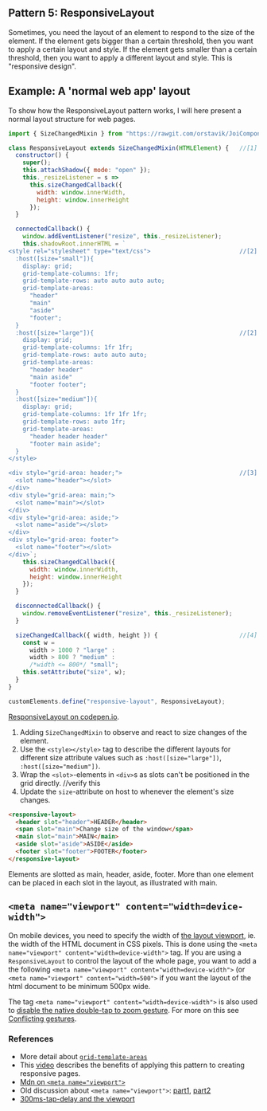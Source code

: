 ## Pattern 5: ResponsiveLayout

Sometimes, you need the layout of an element to respond to the size of the element. 
If the element gets bigger than a certain threshold, then you want to apply a certain layout and style.
If the element gets smaller than a certain threshold, then you want to apply a different layout and style.
This is "responsive design". 

## Example: A 'normal web app' layout
To show how the ResponsiveLayout pattern works, 
I will here present a normal layout structure for web pages.

```javascript
import { SizeChangedMixin } from "https://rawgit.com/orstavik/JoiComponents/master/src/SizeChangedMixin.js";

class ResponsiveLayout extends SizeChangedMixin(HTMLElement) {   //[1]
  constructor() {
    super();
    this.attachShadow({ mode: "open" });
    this._resizeListener = s =>
      this.sizeChangedCallback({
        width: window.innerWidth,
        height: window.innerHeight
      });
  }

  connectedCallback() {
    window.addEventListener("resize", this._resizeListener);
    this.shadowRoot.innerHTML = `                                
<style rel="stylesheet" type="text/css">                         //[2]
  :host([size="small"]){
    display: grid;
    grid-template-columns: 1fr;
    grid-template-rows: auto auto auto auto;
    grid-template-areas: 
      "header" 
      "main"
      "aside"
      "footer";
  }
  :host([size="large"]){                                         //[2]
    display: grid;
    grid-template-columns: 1fr 1fr;
    grid-template-rows: auto auto auto;
    grid-template-areas: 
      "header header" 
      "main aside" 
      "footer footer";
  }
  :host([size="medium"]){
    display: grid;
    grid-template-columns: 1fr 1fr 1fr;
    grid-template-rows: auto 1fr;
    grid-template-areas: 
      "header header header" 
      "footer main aside";
  }
</style>

<div style="grid-area: header;">                                 //[3]
  <slot name="header"></slot>
</div>
<div style="grid-area: main;">
  <slot name="main"></slot>
</div>
<div style="grid-area: aside;">
  <slot name="aside"></slot>
</div>
<div style="grid-area: footer">
  <slot name="footer"></slot>
</div>`;
    this.sizeChangedCallback({
      width: window.innerWidth,
      height: window.innerHeight
    });
  }

  disconnectedCallback() {
    window.removeEventListener("resize", this._resizeListener);
  }

  sizeChangedCallback({ width, height }) {                       //[4]
    const w =
      width > 1000 ? "large" : 
      width > 800 ? "medium" : 
      /*width <= 800*/ "small";
    this.setAttribute("size", w);
  }
}

customElements.define("responsive-layout", ResponsiveLayout);
```    
[ResponsiveLayout on codepen.io](https://codepen.io/orstavik/pen/OZXZGN).

1. Adding `SizeChangedMixin` to observe and react to size changes of the element.
2. Use the `<style></style>` tag to describe the different layouts for different size 
attribute values such as `:host([size="large"])`, `:host([size="medium"])`.
3. Wrap the `<slot>`-elements in `<div>`s as slots can't be positioned in the grid directly. //verify this
4. Update the `size`-attribute on host to whenever the element's size changes.

```html
<responsive-layout>
  <header slot="header">HEADER</header>
  <span slot="main">Change size of the window</span>
  <main slot="main">MAIN</main>
  <aside slot="aside">ASIDE</aside>
  <footer slot="footer">FOOTER</footer>
</responsive-layout> 
```          
Elements are slotted as main, header, aside, footer. 
More than one element can be placed in each slot in the layout, as illustrated with main.

## `<meta name="viewport" content="width=device-width">`
On mobile devices, you need to specify the width of [the layout viewport](https://www.quirksmode.org/mobile/viewports2.html), 
ie. the width of the HTML document in CSS pixels.
This is done using the `<meta name="viewport" content="width=device-width">` tag.
If you are using a `ResponsiveLayout` to control the layout of the whole page,
you want to add a the following `<meta name="viewport" content="width=device-width">`
(or `<meta name="viewport" content="width=500">` if you want the layout of the html document 
to be minimum 500px wide.

The tag `<meta name="viewport" content="width=device-width">` is also used to [disable the 
native double-tap to zoom gesture](https://developers.google.com/web/updates/2013/12/300ms-tap-delay-gone-away).
For more on this see [Conflicting gestures](../chapter4/Discussion_conflicting_gestures.md).

<!--- 
1. Make a v2 of the example that adds custom zoom behavior
2. Make a v3 of the example that also alters the shadow dom (alternative to CSS psuedo elements)
-->

### References
* More detail about [`grid-template-areas`](https://developer.mozilla.org/en-US/docs/Web/CSS/grid-template-areas)
* This [video](https://www.youtube.com/watch?v=txZq7Laz7_4) describes the benefits of applying this pattern to creating responsive pages.
* [Mdn on `<meta name="viewport">`](<meta name="viewport" content="width=device-width, initial-scale=1">)
* Old discussion about `<meta name="viewport">`: [part1](https://www.quirksmode.org/mobile/viewports.html),
[part2](https://www.quirksmode.org/mobile/viewports2.html)
* [300ms-tap-delay and the viewport]()